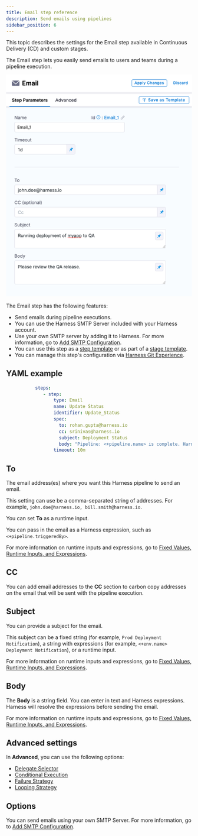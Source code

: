 ```yaml
---
title: Email step reference
description: Send emails using pipelines
sidebar_position: 6
---
```


This topic describes the settings for the Email step available in Continuous Delivery (CD) and custom stages.

The Email step lets you easily send emails to users and teams during a pipeline execution.

![picture 1](static/866775ef02f7cb3dc6394be155cba8ff7d8a041f7511f09203afc4c3e2cdc85a.png)  

The Email step has the following features:

- Send emails during pipeline executions.
- You can use the Harness SMTP Server included with your Harness account.
- Use your own SMTP server by adding it to Harness. For more information, go to [Add SMTP Configuration](https://developer.harness.io/docs/platform/notifications/add-smtp-configuration/).
- You can use this step as a [step template](https://developer.harness.io/docs/platform/templates/run-step-template-quickstart/) or as part of a [stage template](https://developer.harness.io/docs/platform/Templates/add-a-stage-template). 
- You can manage this step's configuration via [Harness Git Experience](https://developer.harness.io/docs/platform/git-experience/git-experience-overview/).


## YAML example

```YAML
           steps:
              - step:
                  type: Email
                  name: Update Status
                  identifier: Update_Status
                  spec:
                    to: rohan.gupta@harness.io 
                    cc: srinivas@harness.io
                    subject: Deployment Status
                    body: "Pipeline: <+pipeline.name> is complete. Harness deployed service <+service.name> into environment <+env.name>"
                  timeout: 10m
```

## To

The email address(es) where you want this Harness pipeline to send an email. 

This setting can use be a comma-separated string of addresses. For example, `john.doe@harness.io, bill.smith@harness.io`.

You can set **To** as a runtime input.
  
You can pass in the email as a Harness expression, such as `<+pipeline.triggeredBy>`.

For more information on runtime inputs and expressions, go to [Fixed Values, Runtime Inputs, and Expressions](https://developer.harness.io/docs/platform/references/runtime-inputs/).

## CC
 
You can add email addresses to the **CC** section to carbon copy addresses on the email that will be sent with the pipeline execution.

## Subject

You can provide a subject for the email. 

This subject can be a fixed string (for example, `Prod Deployment Notification`), a string with expressions (for example, `<+env.name> Deployment Notification`), or a runtime input.

For more information on runtime inputs and expressions, go to [Fixed Values, Runtime Inputs, and Expressions](https://developer.harness.io/docs/platform/references/runtime-inputs/).

## Body

The **Body** is a string field. You can enter in text and Harness expressions. Harness will resolve the expressions before sending the email.

For more information on runtime inputs and expressions, go to [Fixed Values, Runtime Inputs, and Expressions](https://developer.harness.io/docs/platform/references/runtime-inputs/).

## Advanced settings

In **Advanced**, you can use the following options:

* [Delegate Selector](/docs/platform/Delegates/manage-delegates/select-delegates-with-selectors.md)
* [Conditional Execution](../../../platform/8_Pipelines/w_pipeline-steps-reference/step-skip-condition-settings.md)
* [Failure Strategy](../../../platform/8_Pipelines/w_pipeline-steps-reference/step-failure-strategy-settings.md)
* [Looping Strategy](../../..//platform/8_Pipelines/looping-strategies-matrix-repeat-and-parallelism.md)

## Options

You can send emails using your own SMTP Server. For more information, go to [Add SMTP Configuration](https://developer.harness.io/docs/platform/notifications/add-smtp-configuration/).





